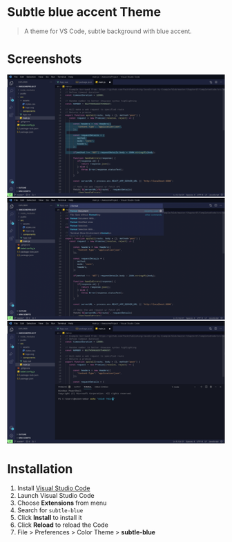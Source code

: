 # Subtle blue accent Theme

> A theme for VS Code, subtle background with blue accent.

# Screenshots

![Screenshot 1](images/subtle-blue-1.png)
![Screenshot 2](images/subtle-blue-2.png)
![Screenshot 3](images/subtle-blue-3.png)

# Installation

1. Install [Visual Studio Code](https://code.visualstudio.com/)
2. Launch Visual Studio Code
3. Choose **Extensions** from menu
4. Search for `subtle-blue`
5. Click **Install** to install it
6. Click **Reload** to reload the Code
7. File > Preferences > Color Theme > **subtle-blue**
